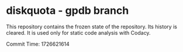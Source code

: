 # diskquota - gpdb branch

This repository contains the frozen state of the repository.
Its history is cleared. It is used only for static code
analysis with Codacy.

Commit Time: 1726621614